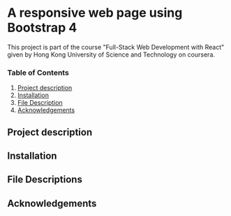 # A responsive web page using Bootstrap 4

This project is part of the course "Full-Stack Web Development with React" given by Hong Kong University of Science and Technology on coursera.

### Table of Contents

1. [Project description](#projectdesc)
2. [Installation](#installation)
3. [File Description](#files)
4. [Acknowledgements](#licensing)

## Project description <a name="projectdesc"></a>

## Installation<a name="installation"></a>


## File Descriptions <a name="files"></a>


## Acknowledgements<a name="licensing"></a>

   
